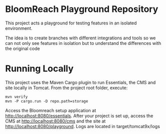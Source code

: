 BloomReach Playground Repository
==============================

This project acts a playground for testing features in an isolated environment.

The idea is to create branches with different integrations and tools so we can not only see features in isolation but to 
understand the differences with the original code


Running Locally
===============

This project uses the Maven Cargo plugin to run Essentials, the CMS and site locally in Tomcat.
From the project root folder, execute:

    mvn verify
    mvn -P cargo.run -D repo.path=storage

Access the Bloomreach setup application at <http://localhost:8080/essentials>.
After your project is set up, access the CMS at <http://localhost:8080/cms> and the site at <http://localhost:8080/playground>.
Logs are located in target/tomcat9x/logs


